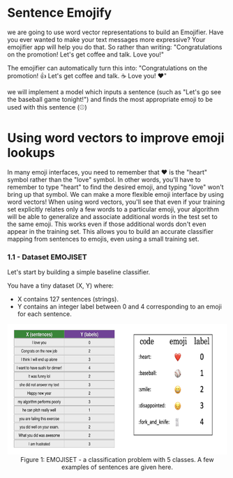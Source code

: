 # Sentence Emojify

we are going to use word vector representations to build an Emojifier.
Have you ever wanted to make your text messages more expressive? Your emojifier app will help you do that. So rather than writing:
"Congratulations on the promotion! Let's get coffee and talk. Love you!"

The emojifier can automatically turn this into:
"Congratulations on the promotion! 👍 Let's get coffee and talk. ☕️ Love you! ❤️"

we will implement a model which inputs a sentence (such as "Let's go see the baseball game tonight!")
and finds the most appropriate emoji to be used with this sentence (⚾️)

# Using word vectors to improve emoji lookups
In many emoji interfaces, you need to remember that ❤️ is the "heart" symbol rather than the "love" symbol.
In other words, you'll have to remember to type "heart" to find the desired emoji, and typing "love" won't bring up that symbol.
We can make a more flexible emoji interface by using word vectors!
When using word vectors, you'll see that even if your training set explicitly relates only a few words to a particular emoji, your algorithm will be able to generalize and associate additional words in the test set to the same emoji.
This works even if those additional words don't even appear in the training set.
This allows you to build an accurate classifier mapping from sentences to emojis, even using a small training set.
### 1.1 - Dataset EMOJISET

Let's start by building a simple baseline classifier. 

You have a tiny dataset (X, Y) where:
- X contains 127 sentences (strings).
- Y contains an integer label between 0 and 4 corresponding to an emoji for each sentence.

<img src="Images/data_set.png" style="width:700px;height:300px;">
<caption><center> Figure 1: EMOJISET - a classification problem with 5 classes. A few examples of sentences are given here. </center></caption>
